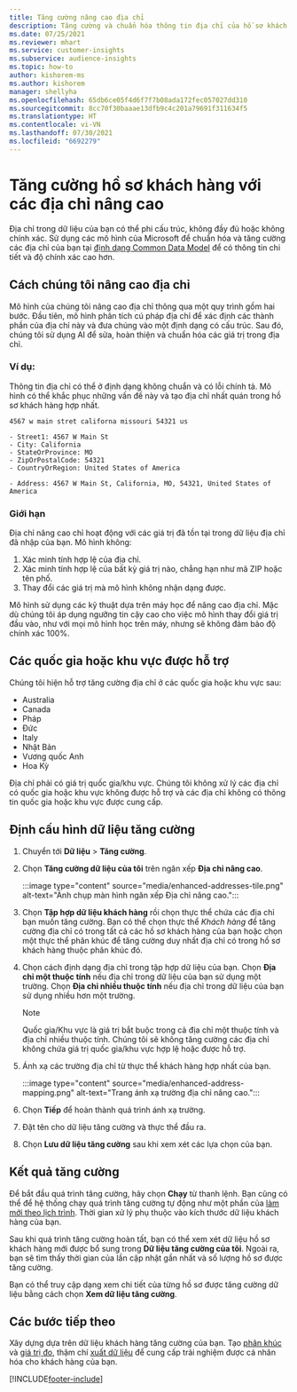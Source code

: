 ```yaml
---
title: Tăng cường nâng cao địa chỉ
description: Tăng cường và chuẩn hóa thông tin địa chỉ của hồ sơ khách hàng bằng các mô hình của Microsoft.
ms.date: 07/25/2021
ms.reviewer: mhart
ms.service: customer-insights
ms.subservice: audience-insights
ms.topic: how-to
author: kishorem-ms
ms.author: kishorem
manager: shellyha
ms.openlocfilehash: 65db6ce05f4d6f7f7b08ada172fec057027dd310
ms.sourcegitcommit: 8cc70f30baaae13dfb9c4c201a79691f311634f5
ms.translationtype: HT
ms.contentlocale: vi-VN
ms.lasthandoff: 07/30/2021
ms.locfileid: "6692279"
---
```

# <a name="enrichment-of-customer-profiles-with-enhanced-addresses"></a>Tăng cường hồ sơ khách hàng với các địa chỉ nâng cao

Địa chỉ trong dữ liệu của bạn có thể phi cấu trúc, không đầy đủ hoặc không chính xác. Sử dụng các mô hình của Microsoft để chuẩn hóa và tăng cường các địa chỉ của bạn tại [định dạng Common Data Model](/common-data-model/schema/core/applicationcommon/address) để có thông tin chi tiết và độ chính xác cao hơn.

## <a name="how-we-enhance-addresses"></a>Cách chúng tôi nâng cao địa chỉ

Mô hình của chúng tôi nâng cao địa chỉ thông qua một quy trình gồm hai bước. Đầu tiên, mô hình phân tích cú pháp địa chỉ để xác định các thành phần của địa chỉ này và đưa chúng vào một định dạng có cấu trúc. Sau đó, chúng tôi sử dụng AI để sửa, hoàn thiện và chuẩn hóa các giá trị trong địa chỉ.

### <a name="example"></a>Ví dụ:

Thông tin địa chỉ có thể ở định dạng không chuẩn và có lỗi chính tả. Mô hình có thể khắc phục những vấn đề này và tạo địa chỉ nhất quán trong hồ sơ khách hàng hợp nhất.

```Input
4567 w main stret californa missouri 54321 us
```

```Output
- Street1: 4567 W Main St
- City: California
- StateOrProvince: MO
- ZipOrPostalCode: 54321
- CountryOrRegion: United States of America

- Address: 4567 W Main St, California, MO, 54321, United States of America
```

### <a name="limitations"></a>Giới hạn

Địa chỉ nâng cao chỉ hoạt động với các giá trị đã tồn tại trong dữ liệu địa chỉ đã nhập của bạn. Mô hình không: 

1. Xác minh tính hợp lệ của địa chỉ.
2. Xác minh tính hợp lệ của bất kỳ giá trị nào, chẳng hạn như mã ZIP hoặc tên phố.
3. Thay đổi các giá trị mà mô hình không nhận dạng được.

Mô hình sử dụng các kỹ thuật dựa trên máy học để nâng cao địa chỉ. Mặc dù chúng tôi áp dụng ngưỡng tin cậy cao cho việc mô hình thay đổi giá trị đầu vào, như với mọi mô hình học trên máy, nhưng sẽ không đảm bảo độ chính xác 100%.

## <a name="supported-countries-or-regions"></a>Các quốc gia hoặc khu vực được hỗ trợ

Chúng tôi hiện hỗ trợ tăng cường địa chỉ ở các quốc gia hoặc khu vực sau: 

- Australia
- Canada
- Pháp
- Đức
- Italy
- Nhật Bản
- Vương quốc Anh
- Hoa Kỳ

Địa chỉ phải có giá trị quốc gia/khu vực. Chúng tôi không xử lý các địa chỉ có quốc gia hoặc khu vực không được hỗ trợ và các địa chỉ không có thông tin quốc gia hoặc khu vực được cung cấp.

## <a name="configure-the-enrichment"></a>Định cấu hình dữ liệu tăng cường

1. Chuyển tới **Dữ liệu** > **Tăng cường**.

1. Chọn **Tăng cường dữ liệu của tôi** trên ngăn xếp **Địa chỉ nâng cao**.

   :::image type="content" source="media/enhanced-addresses-tile.png" alt-text="Ảnh chụp màn hình ngăn xếp Địa chỉ nâng cao.":::

1. Chọn **Tập hợp dữ liệu khách hàng** rồi chọn thực thể chứa các địa chỉ bạn muốn tăng cường. Bạn có thể chọn thực thể *Khách hàng* để tăng cường địa chỉ có trong tất cả các hồ sơ khách hàng của bạn hoặc chọn một thực thể phân khúc để tăng cường duy nhất địa chỉ có trong hồ sơ khách hàng thuộc phân khúc đó.

1. Chọn cách định dạng địa chỉ trong tập hợp dữ liệu của bạn. Chọn **Địa chỉ một thuộc tính** nếu địa chỉ trong dữ liệu của bạn sử dụng một trường. Chọn **Địa chỉ nhiều thuộc tính** nếu địa chỉ trong dữ liệu của bạn sử dụng nhiều hơn một trường.

   > [!NOTE]
   > Quốc gia/Khu vực là giá trị bắt buộc trong cả địa chỉ một thuộc tính và địa chỉ nhiều thuộc tính. Chúng tôi sẽ không tăng cường các địa chỉ không chứa giá trị quốc gia/khu vực hợp lệ hoặc được hỗ trợ.

1.  Ánh xạ các trường địa chỉ từ thực thể khách hàng hợp nhất của bạn.

    :::image type="content" source="media/enhanced-address-mapping.png" alt-text="Trang ánh xạ trường địa chỉ nâng cao.":::

1. Chọn **Tiếp** để hoàn thành quá trình ánh xạ trường.

1. Đặt tên cho dữ liệu tăng cường và thực thể đầu ra.

1. Chọn **Lưu dữ liệu tăng cường** sau khi xem xét các lựa chọn của bạn.

## <a name="enrichment-results"></a>Kết quả tăng cường

Để bắt đầu quá trình tăng cường, hãy chọn **Chạy** từ thanh lệnh. Bạn cũng có thể để hệ thống chạy quá trình tăng cường tự động như một phần của [làm mới theo lịch trình](system.md#schedule-tab). Thời gian xử lý phụ thuộc vào kích thước dữ liệu khách hàng của bạn.

Sau khi quá trình tăng cường hoàn tất, bạn có thể xem xét dữ liệu hồ sơ khách hàng mới được bổ sung trong **Dữ liệu tăng cường của tôi**. Ngoài ra, bạn sẽ tìm thấy thời gian của lần cập nhật gần nhất và số lượng hồ sơ được tăng cường.

Bạn có thể truy cập dạng xem chi tiết của từng hồ sơ được tăng cường dữ liệu bằng cách chọn **Xem dữ liệu tăng cường**.

## <a name="next-steps"></a>Các bước tiếp theo

Xây dựng dựa trên dữ liệu khách hàng tăng cường của bạn. Tạo [phân khúc](segments.md) và [giá trị đo](measures.md), thậm chí [xuất dữ liệu](export-destinations.md) để cung cấp trải nghiệm được cá nhân hóa cho khách hàng của bạn.

[!INCLUDE[footer-include](../includes/footer-banner.md)]
